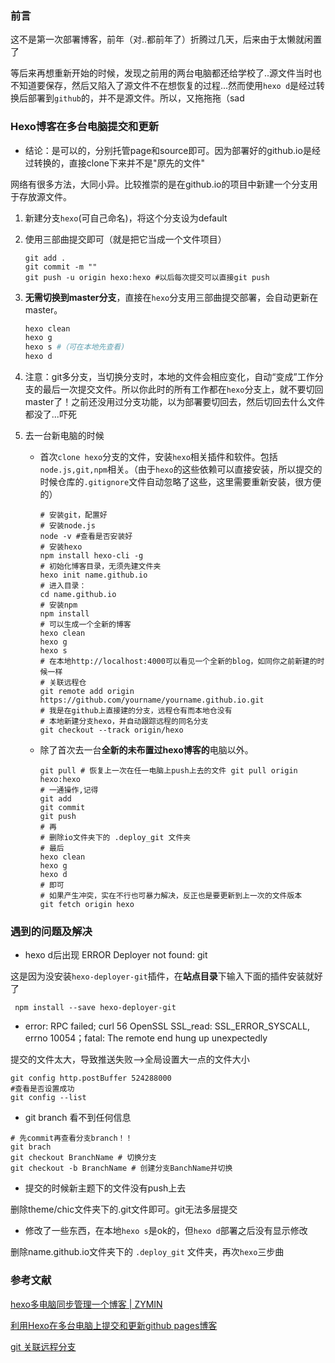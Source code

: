 ### 前言

这不是第一次部署博客，前年（对..都前年了）折腾过几天，后来由于太懒就闲置了

等后来再想重新开始的时候，发现之前用的两台电脑都还给学校了..源文件当时也不知道要保存，然后又陷入了源文件不在想恢复的过程...然而使用`hexo d`是经过转换后部署到`github`的，并不是源文件。所以，又拖拖拖（sad

### Hexo博客在多台电脑提交和更新

- 结论：是可以的，分别托管page和source即可。因为部署好的github.io是经过转换的，直接clone下来并不是"原先的文件"

网络有很多方法，大同小异。比较推崇的是在github.io的项目中新建一个分支用于存放源文件。

1. 新建分支`hexo`(可自己命名)，将这个分支设为default

2. 使用三部曲提交即可（就是把它当成一个文件项目）

   ```shell
   git add . 
   git commit -m "" 
   git push -u origin hexo:hexo #以后每次提交可以直接git push
   ```

3. **无需切换到master分支**，直接在`hexo`分支用三部曲提交部署，会自动更新在master。

   ```powershell
   hexo clean
   hexo g
   hexo s #（可在本地先查看) 
   hexo d
   ```

4. 注意：git多分支，当切换分支时，本地的文件会相应变化，自动“变成”工作分支的最后一次提交文件。所以你此时的所有工作都在`hexo`分支上，就不要切回master了！之前还没用过分支功能，以为部署要切回去，然后切回去什么文件都没了...吓死

5. 去一台新电脑的时候

   - 首次`clone hexo`分支的文件，安装`hexo`相关插件和软件。包括`node.js,git,npm`相关。（由于`hexo`的这些依赖可以直接安装，所以提交的时候仓库的`.gitignore`文件自动忽略了这些，这里需要重新安装，很方便的）

     ```shell
     # 安装git，配置好
     # 安装node.js
     node -v #查看是否安装好
     # 安装hexo
     npm install hexo-cli -g
     # 初始化博客目录，无须先建文件夹
     hexo init name.github.io
     # 进入目录：
     cd name.github.io
     # 安装npm
     npm install
     # 可以生成一个全新的博客
     hexo clean
     hexo g
     hexo s
     # 在本地http://localhost:4000可以看见一个全新的blog，如同你之前新建的时候一样
     # 关联远程仓
     git remote add origin https://github.com/yourname/yourname.github.io.git 
     # 我是在github上直接建的分支，远程仓有而本地仓没有
     # 本地新建分支hexo，并自动跟踪远程的同名分支
     git checkout --track origin/hexo
     ```

   - 除了首次去一台**全新的未布置过hexo博客的**电脑以外。

     ```shell
     git pull # 恢复上一次在任一电脑上push上去的文件 git pull origin hexo:hexo
     # 一通操作,记得
     git add
     git commit
     git push 
     # 再
     # 删除io文件夹下的 .deploy_git 文件夹
     # 最后
     hexo clean
     hexo g
     hexo d 
     # 即可
     # 如果产生冲突，实在不行也可暴力解决，反正也是要更新到上一次的文件版本
     git fetch origin hexo
     ```

### 遇到的问题及解决

- hexo d后出现 ERROR Deployer not found: git

 这是因为没安装`hexo-deployer-git`插件，在**站点目录**下输入下面的插件安装就好了 

```shell
 npm install --save hexo-deployer-git 
```

- error: RPC failed; curl 56 OpenSSL SSL_read: SSL_ERROR_SYSCALL, errno 10054；fatal: The remote end hung up unexpectedly

提交的文件太大，导致推送失败-->全局设置大一点的文件大小

```shell
git config http.postBuffer 524288000
#查看是否设置成功
git config --list
```

- git branch 看不到任何信息

```shell
# 先commit再查看分支branch！！
git brach
git checkout BranchName # 切换分支
git checkout -b BranchName # 创建分支BanchName并切换
```

- 提交的时候新主题下的文件没有push上去

删除theme/chic文件夹下的.git文件即可。git无法多层提交

- 修改了一些东西，在本地`hexo s`是ok的，但`hexo d`部署之后没有显示修改

删除name.github.io文件夹下的 `.deploy_git` 文件夹，再次`hexo`三步曲

### 参考文献

[hexo多电脑同步管理一个博客 | ZYMIN]( https://www.jianshu.com/p/842897f0c8ba )

[利用Hexo在多台电脑上提交和更新github pages博客]( https://www.jianshu.com/p/0b1fccce74e0 )

[git 关联远程分支](https://www.cnblogs.com/ampl/p/10873877.html)



